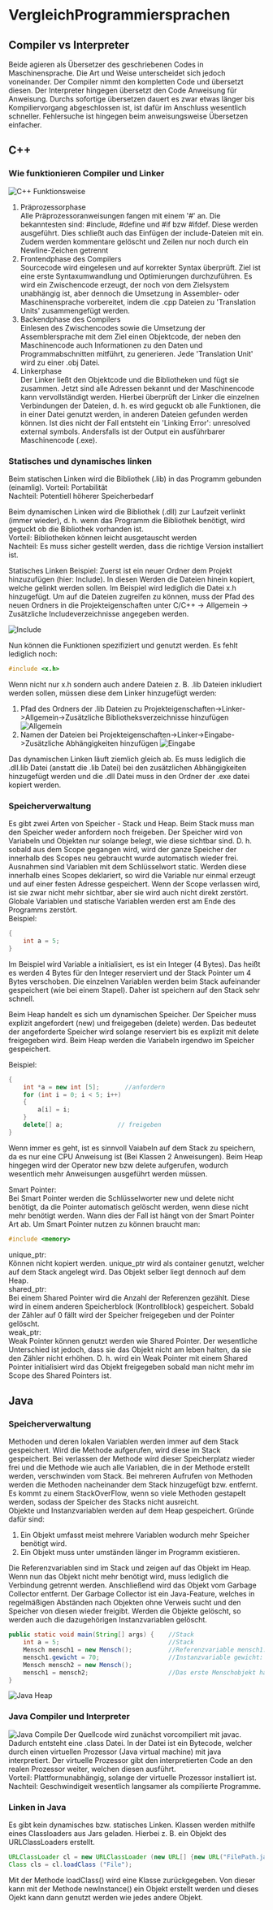 # VergleichProgrammiersprachen


## Compiler vs Interpreter
Beide agieren als Übersetzer des geschriebenen Codes in Maschinensprache. Die Art und Weise unterscheidet sich jedoch voneinander. Der Compiler nimmt den kompletten Code und übersetzt diesen. Der Interpreter hingegen übersetzt den Code Anweisung für Anweisung. Durchs sofortige übersetzen dauert es zwar etwas länger bis Kompiliervorgang abgeschlossen ist, ist dafür im Anschluss wesentlich schneller. Fehlersuche ist hingegen beim anweisungsweise Übersetzen einfacher.

## C++

### Wie funktionieren Compiler und Linker
![C++ Funktionsweise](https://github.com/JoBo33/VergleichProgrammiersprachen/blob/main/C%2B%2B%20Funktionsweise.png  "C++ Funktionsweise")

1. Präprozessorphase  
  Alle Präprozessoranweisungen fangen mit einem '#' an. Die bekanntesten sind: #include, #define und #if bzw #ifdef. Diese werden ausgeführt. Dies schließt auch das Einfügen der include-Dateien mit ein. Zudem werden kommentare gelöscht und Zeilen nur noch durch ein Newline-Zeichen getrennt
2. Frontendphase des Compilers  
  Sourcecode wird eingelesen und auf korrekter Syntax überprüft. Ziel ist eine erste Syntaxumwandlung und Optimierungen durchzuführen. Es wird ein Zwischencode erzeugt, der noch von dem Zielsystem unabhängig ist, aber dennoch die Umsetzung in Assembler- oder Maschinensprache vorbereitet, indem die .cpp Dateien zu 'Translation Units' zusammengefügt werden.
3. Backendphase des Compilers  
  Einlesen des Zwischencodes sowie die Umsetzung der Assemblersprache mit dem Ziel einen Objektcode, der neben den Maschinencode auch Informationen zu den Daten und Programmabschnitten mitführt, zu generieren. Jede 'Translation Unit' wird zu einer .obj Datei.
4. Linkerphase  
  Der Linker ließt den Objektcode und die Bibliotheken und fügt sie zusammen. Jetzt sind alle Adressen bekannt und der Maschinencode kann vervollständigt werden. Hierbei überprüft der Linker die einzelnen Verbindungen der Dateien, d. h. es wird geguckt ob alle Funktionen, die in einer Datei genutzt werden, in anderen Dateien gefunden werden können.  Ist dies nicht der Fall entsteht ein 'Linking Error': unresolved external symbols. Andersfalls ist der Output ein ausführbarer Maschinencode (.exe).

### Statisches und dynamisches linken
Beim statischen Linken wird die Bibliothek (.lib) in das Programm gebunden (einamlig). 
Vorteil: Portabilität  
Nachteil: Potentiell höherer Speicherbedarf  
  
Beim dynamischen Linken wird die Bibliothek (.dll) zur Laufzeit verlinkt (immer wieder), d. h. wenn das Programm die Bibliothek benötigt, wird geguckt ob die Bibliothek vorhanden ist.  
Vorteil: Bibliotheken können leicht ausgetauscht werden  
Nachteil: Es muss sicher gestellt werden, dass die richtige Version installiert ist.  
  
Statisches Linken Beispiel: Zuerst ist ein neuer Ordner dem Projekt hinzuzufügen (hier: Include). In diesen Werden die Dateien hinein kopiert, welche gelinkt werden sollen. Im Beispiel wird lediglich die Datei x.h hinzugefügt. Um auf die Dateien zugreifen zu können, muss der Pfad des neuen Ordners in die Projekteigenschaften  unter C/C++ -> Allgemein -> Zusätzliche Includeverzeichnisse angegeben werden.

![Include](https://github.com/JoBo33/VergleichProgrammiersprachen/blob/main/InkedC%2B%2BCompilerLinker-Eigenschaftenseiten.jpg "Ordner hinzufügen")

Nun können die Funktionen spezifiziert und genutzt werden. Es fehlt lediglich noch:
```C++
#include <x.h>
```
Wenn nicht nur x.h sondern auch andere Dateien z. B. .lib Dateien inkludiert werden sollen, müssen diese dem Linker hinzugefügt werden: 
1. Pfad des Ordners der .lib Dateien zu Projekteigenschaften->Linker->Allgemein->Zusätzliche Bibliotheksverzeichnisse hinzufügen
![Allgemein](https://github.com/JoBo33/VergleichProgrammiersprachen/blob/main/InkedC%2B%2BCompilerLinker-Eigenschaftenseiten2.0.jpg "Ordner hinzufügen")
2. Namen der Dateien bei Projekteigenschaften->Linker->Eingabe->Zusätzliche Abhängigkeiten hinzufügen
![Eingabe](https://github.com/JoBo33/VergleichProgrammiersprachen/blob/main/InkedC%2B%2BCompilerLinker-Eigenschaftenseiten2.jpg ".lib Dateien hinzufügen")

Das dynamischen Linken läuft ziemlich gleich ab. Es muss lediglich die .dll.lib Datei (anstatt die .lib Datei) bei den zusätzlichen Abhängigkeiten hinzugefügt werden und die .dll Datei muss in den Ordner der .exe datei kopiert werden.

### Speicherverwaltung
Es gibt zwei Arten von Speicher - Stack und Heap. Beim Stack muss man den Speicher weder anfordern noch freigeben. Der Speicher wird von Variabeln und Objekten nur solange belegt, wie diese sichtbar sind. D. h. sobald aus dem Scope gegangen wird, wird der ganze Speicher der innerhalb des Scopes neu gebraucht wurde automatisch wieder frei. Ausnahmen sind Variablen mit dem Schlüsselwort static. Werden diese innerhalb eines Scopes deklariert, so wird die Variable nur einmal erzeugt und auf einer festen Adresse gespeichert. Wenn der Scope verlassen wird, ist sie zwar nicht mehr sichtbar, aber sie wird auch nicht direkt zerstört. Globale Variablen und statische Variablen werden erst am Ende des Programms zerstört.  
Beispiel:
```C++
{
    int a = 5;
}
```
Im Beispiel wird Variable a initialisiert, es ist ein Integer (4 Bytes). Das heißt es werden 4 Bytes für den Integer reserviert und der Stack Pointer um 4 Bytes verschoben. Die einzelnen Variablen werden beim Stack aufeinander gespeichert (wie bei einem Stapel). Daher ist speichern auf den Stack sehr schnell.  
  
Beim Heap handelt es sich um dynamischen Speicher. Der Speicher muss explizit angefordert (new) und freigegeben (delete) werden. Das bedeutet der angeforderte Speicher wird solange reserviert bis es explizit mit delete freigegeben wird.  Beim Heap werden die Variabeln irgendwo im Speicher gespeichert.

Beispiel:
```C++
{
    int *a = new int [5];       //anfordern
    for (int i = 0; i < 5; i++)
    {
        a[i] = i;
    }
    delete[] a;               // freigeben
}
```

Wenn immer es geht, ist es sinnvoll Vaiabeln auf dem Stack zu speichern, da es nur eine CPU Anweisung ist (Bei Klassen 2 Anweisungen). Beim Heap hingegen wird der Operator new bzw delete aufgerufen, wodurch wesentlich mehr Anweisungen ausgeführt werden müssen.


Smart Pointer:  
Bei Smart Pointer werden die Schlüsselworter new und delete nicht benötigt, da die Pointer automatisch gelöscht werden, wenn diese nicht mehr benötigt werden. Wann dies der Fall ist hängt von der Smart Pointer Art ab. Um Smart Pointer nutzen zu können braucht man: 
```C++
#include <memory>
```
unique_ptr:  
Können nicht kopiert werden. unique_ptr wird als container genutzt, welcher auf dem Stack angelegt wird. Das Objekt selber liegt dennoch auf dem Heap.  
shared_ptr:  
Bei einem Shared Pointer wird die Anzahl der Referenzen gezählt. Diese wird in einem anderen Speicherblock (Kontrollblock) gespeichert. Sobald der Zähler auf 0 fällt wird der Speicher freigegeben und der Pointer gelöscht.  
weak_ptr:  
Weak Pointer können genutzt werden wie Shared Pointer. Der wesentliche Unterschied ist jedoch, dass sie das Objekt nicht am leben halten, da sie den Zähler nicht erhöhen. D. h. wird ein Weak Pointer mit einem Shared Pointer initialisiert wird das Objekt freigegeben sobald man nicht mehr im Scope des Shared Pointers ist.



## Java 

### Speicherverwaltung

Methoden und deren lokalen Variablen werden immer auf dem Stack gespeichert. Wird die Methode aufgerufen, wird diese im Stack gespeichert. Bei verlassen der Methode wird dieser Speicherplatz wieder frei und die Methode wie auch alle Variablen, die in der Methode erstellt werden, verschwinden vom Stack. Bei mehreren Aufrufen von Methoden werden die Methoden nacheinander dem Stack hinzugefügt bzw. entfernt. Es kommt zu einem StackOverFlow, wenn so viele Methoden gestapelt werden, sodass der Speicher des Stacks nicht ausreicht.  
Objekte und Instanzvariablen werden auf dem Heap gespeichert. Gründe dafür sind: 
1. Ein Objekt umfasst meist mehrere Variablen wodurch mehr Speicher benötigt wird.
2. Ein Objekt muss unter umständen länger im Programm existieren.  

Die Referenzvariablen sind im Stack und zeigen auf das Objekt im Heap. Wenn nun das Objekt nicht mehr benötigt wird, muss lediglich die Verbindung getrennt werden. Anschließend wird das Objekt vom Garbage Collector entfernt. Der Garbage Collector ist ein Java-Feature, welches in regelmäßigen Abständen nach Objekten ohne Verweis sucht und den Speicher von diesen wieder freigibt. Werden die Objekte gelöscht, so werden auch die dazugehörigen Instanzvariablen gelöscht.

```Java
public static void main(String[] args) {    //Stack
    int a = 5;                              //Stack
    Mensch mensch1 = new Mensch();          //Referenzvariable mensch1: Stack   Menschobjekt: Heap
    mensch1.gewicht = 70;                   //Instanzvariable gewicht: Heap
    Mensch mensch2 = new Mensch();
    mensch1 = mensch2;                      //Das erste Menschobjekt hat keinen Verweis mehr und wird vom Garbage Collector gelöscht
}
```
![Java Heap](https://github.com/JoBo33/VergleichProgrammiersprachen/blob/main/JavaHeap.png "Java Heap")
### Java Compiler und Interpreter
![Java Compile](https://github.com/JoBo33/VergleichProgrammiersprachen/blob/main/JavaCompile.png "Java Compile")
Der Quellcode wird zunächst vorcompiliert mit javac. Dadurch entsteht eine .class Datei. In der Datei ist ein Bytecode, welcher durch einen virtuellen Prozessor (Java virtual machine) mit java interpretiert. Der virtuelle Prozessor gibt den interpretierten Code an den realen Prozessor weiter, welchen diesen ausführt.  
Vorteil: Plattformunabhängig, solange der virtuelle Prozessor installiert ist.  
Nachteil: Geschwindigeit wesentlich langsamer als compilierte Programme.


### Linken in Java
Es gibt kein dynamisches bzw. statisches Linken. Klassen werden mithilfe eines Classloaders aus Jars geladen. Hierbei z. B. ein Objekt des URLClassLoaders erstellt.
```Java
URLClassLoader cl = new URLClassLoader (new URL[] {new URL("FilePath.jar")});
Class cls = cl.loadClass ("File");
```
Mit der Methode loadClass() wird eine Klasse zurückgegeben. Von dieser kann mit der Methode newInstance() ein Objekt erstellt werden und dieses Ojekt kann dann genutzt werden wie jedes andere Objekt. 


















  





